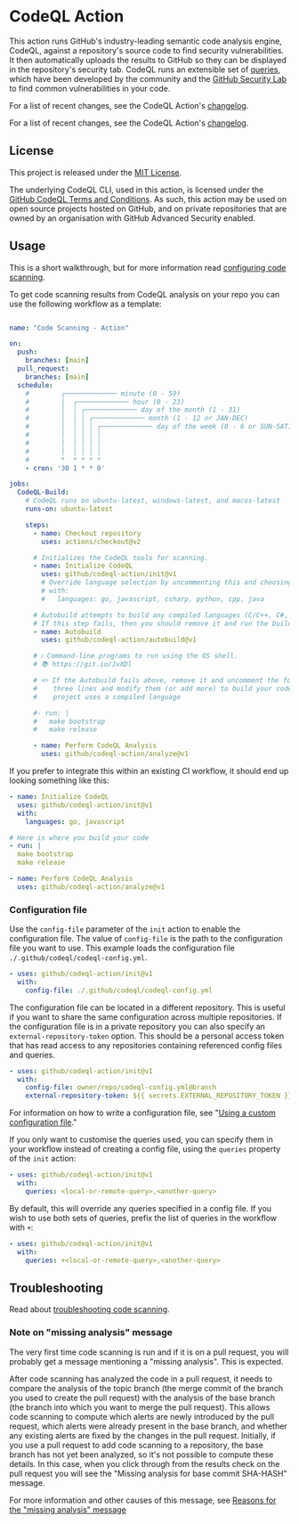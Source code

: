 # CodeQL Action

This action runs GitHub's industry-leading semantic code analysis engine, CodeQL, against a repository's source code to find security vulnerabilities. It then automatically uploads the results to GitHub so they can be displayed in the repository's security tab. CodeQL runs an extensible set of [queries](https://github.com/github/codeql), which have been developed by the community and the [GitHub Security Lab](https://securitylab.github.com/) to find common vulnerabilities in your code.

For a list of recent changes, see the CodeQL Action's [changelog](CHANGELOG.md).

For a list of recent changes, see the CodeQL Action's [changelog](CHANGELOG.md).

## License

This project is released under the [MIT License](LICENSE).

The underlying CodeQL CLI, used in this action, is licensed under the [GitHub CodeQL Terms and Conditions](https://securitylab.github.com/tools/codeql/license). As such, this action may be used on open source projects hosted on GitHub, and on  private repositories that are owned by an organisation with GitHub Advanced Security enabled.

## Usage

This is a short walkthrough, but for more information read [configuring code scanning](https://help.github.com/en/github/finding-security-vulnerabilities-and-errors-in-your-code/configuring-code-scanning).

To get code scanning results from CodeQL analysis on your repo you can use the following workflow as a template:

```yaml

name: "Code Scanning - Action"

on:
  push:
    branches: [main]
  pull_request:
    branches: [main]
  schedule:
    #        ┌───────────── minute (0 - 59)
    #        │  ┌───────────── hour (0 - 23)
    #        │  │ ┌───────────── day of the month (1 - 31)
    #        │  │ │ ┌───────────── month (1 - 12 or JAN-DEC)
    #        │  │ │ │ ┌───────────── day of the week (0 - 6 or SUN-SAT)
    #        │  │ │ │ │
    #        │  │ │ │ │
    #        │  │ │ │ │
    #        *  * * * *
    - cron: '30 1 * * 0'

jobs:
  CodeQL-Build:
    # CodeQL runs on ubuntu-latest, windows-latest, and macos-latest
    runs-on: ubuntu-latest

    steps:
      - name: Checkout repository
        uses: actions/checkout@v2

      # Initializes the CodeQL tools for scanning.
      - name: Initialize CodeQL
        uses: github/codeql-action/init@v1
        # Override language selection by uncommenting this and choosing your languages
        # with:
        #   languages: go, javascript, csharp, python, cpp, java

      # Autobuild attempts to build any compiled languages (C/C++, C#, or Java).
      # If this step fails, then you should remove it and run the build manually (see below).
      - name: Autobuild
        uses: github/codeql-action/autobuild@v1

      # ℹ️ Command-line programs to run using the OS shell.
      # 📚 https://git.io/JvXDl

      # ✏️ If the Autobuild fails above, remove it and uncomment the following
      #    three lines and modify them (or add more) to build your code if your
      #    project uses a compiled language

      #- run: |
      #   make bootstrap
      #   make release

      - name: Perform CodeQL Analysis
        uses: github/codeql-action/analyze@v1
```

If you prefer to integrate this within an existing CI workflow, it should end up looking something like this:

```yaml
- name: Initialize CodeQL
  uses: github/codeql-action/init@v1
  with:
    languages: go, javascript

# Here is where you build your code
- run: |
  make bootstrap
  make release

- name: Perform CodeQL Analysis
  uses: github/codeql-action/analyze@v1
```

### Configuration file

Use the `config-file` parameter of the `init` action to enable the configuration file. The value of `config-file` is the path to the configuration file you want to use. This example loads the configuration file `./.github/codeql/codeql-config.yml`.

```yaml
- uses: github/codeql-action/init@v1
  with:
    config-file: ./.github/codeql/codeql-config.yml
```

The configuration file can be located in a different repository. This is useful if you want to share the same configuration across multiple repositories. If the configuration file is in a private repository you can also specify an `external-repository-token` option. This should be a personal access token that has read access to any repositories containing referenced config files and queries.

```yaml
- uses: github/codeql-action/init@v1
  with:
    config-file: owner/repo/codeql-config.yml@branch
    external-repository-token: ${{ secrets.EXTERNAL_REPOSITORY_TOKEN }}
```

For information on how to write a configuration file, see "[Using a custom configuration file](https://help.github.com/en/github/finding-security-vulnerabilities-and-errors-in-your-code/configuring-code-scanning#using-a-custom-configuration-file)."

If you only want to customise the queries used, you can specify them in your workflow instead of creating a config file, using the `queries` property of the `init` action:

```yaml
- uses: github/codeql-action/init@v1
  with:
    queries: <local-or-remote-query>,<another-query>
```

By default, this will override any queries specified in a config file. If you wish to use both sets of queries, prefix the list of queries in the workflow with `+`:

```yaml
- uses: github/codeql-action/init@v1
  with:
    queries: +<local-or-remote-query>,<another-query>
```

## Troubleshooting

Read about [troubleshooting code scanning](https://help.github.com/en/github/finding-security-vulnerabilities-and-errors-in-your-code/troubleshooting-code-scanning).

### Note on "missing analysis" message

The very first time code scanning is run and if it is on a pull request, you will probably get a message mentioning a "missing analysis". This is expected.

After code scanning has analyzed the code in a pull request, it needs to compare the analysis of the topic branch (the merge commit of the branch you used to create the pull request) with the analysis of the base branch (the branch into which you want to merge the pull request). This allows code scanning to compute which alerts are newly introduced by the pull request, which alerts were already present in the base branch, and whether any existing alerts are fixed by the changes in the pull request. Initially, if you use a pull request to add code scanning to a repository, the base branch has not yet been analyzed, so it's not possible to compute these details. In this case, when you click through from the results check on the pull request you will see the "Missing analysis for base commit SHA-HASH" message.

For more information and other causes of this message, see [Reasons for the "missing analysis" message](https://docs.github.com/en/code-security/secure-coding/automatically-scanning-your-code-for-vulnerabilities-and-errors/setting-up-code-scanning-for-a-repository#reasons-for-the-missing-analysis-message)
